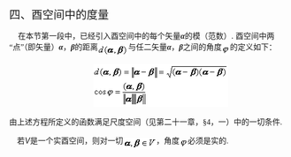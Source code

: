 <div class=Section1>
<p class=MsoNormal><span lang=ZH-CN style='font-size:15.0pt;font-family:宋体_GB2312'>四、酉空间中的度量</span></p>
<p class=MsoNormal><span lang=EN-US>&nbsp;&nbsp;&nbsp; </span><span lang=ZH-CN
style='font-family:宋体_GB2312'>在本节第一段中，已经引入酉空间中的每个矢量</span><b><i><span
lang=ZH-CN style='font-family:宋体_GB2312'>α</span></i></b><span lang=ZH-CN
style='font-family:宋体_GB2312'>的模（范数）</span><span lang=EN-US>. </span><span
lang=ZH-CN style='font-family:宋体_GB2312'>酉空间中两“点”（即矢量）</span><b><i><span
lang=ZH-CN style='font-family:宋体_GB2312'>α</span></i></b><span lang=ZH-CN
style='font-family:宋体_GB2312'>，<b><i>β</i></b>的距离</span><sub><span lang=EN-US
style='font-family:宋体'><img width=55 height=21
src="res/17e9d95da129bdd93c34fb6cc6aaaa52_5643_files/image002.gif" u1:shapes="_x0000_i1025"
align=absmiddle></span></sub><span lang=ZH-CN style='font-family:宋体_GB2312'>与任二矢量<b><i>α</i></b>，<b><i>β</i></b>之间的角度</span><sub><span
lang=EN-US style='font-family:宋体'><img width=15 height=17
src="res/17e9d95da129bdd93c34fb6cc6aaaa52_5643_files/image004.gif" u1:shapes="_x0000_i1026"
align=absmiddle></span></sub><span lang=ZH-CN style='font-family:宋体_GB2312'>的定义如下：</span></p>
<pre><span lang=EN-US>&nbsp;&nbsp;&nbsp;&nbsp;&nbsp;&nbsp;&nbsp;&nbsp;&nbsp;&nbsp;&nbsp;&nbsp;&nbsp;&nbsp;&nbsp;&nbsp;&nbsp; <sub><img
width=244 height=77 src="res/17e9d95da129bdd93c34fb6cc6aaaa52_5643_files/image006.gif"
u1:shapes="_x0000_i1027"></sub></span></pre>
<p class=MsoNormal><span lang=ZH-CN style='font-family:宋体_GB2312'>由上述方程所定义的函数满足尺度空间（见第二十一章，§</span><span
lang=EN-US style='font-family:宋体'>4</span><span lang=ZH-CN style='font-family:
宋体_GB2312'>，一）中的一切条件</span><span lang=EN-US style='font-family:宋体'>. </span></p>
<p class=MsoNormal><span lang=EN-US style='font-family:宋体'>&nbsp;&nbsp;&nbsp; </span><span
lang=ZH-CN style='font-family:宋体_GB2312'>若</span><i><span lang=EN-US>V</span></i><span
lang=ZH-CN style='font-family:宋体_GB2312'>是一个实酉空间，则对一切</span><sub><span
lang=EN-US style='font-family:宋体'><img width=60 height=21
src="res/17e9d95da129bdd93c34fb6cc6aaaa52_5643_files/image008.gif" u1:shapes="_x0000_i1028"
align=absmiddle></span></sub><span lang=ZH-CN style='font-family:宋体_GB2312'>，角度</span><sub><span
lang=EN-US style='font-family:宋体'><img width=15 height=17
src="res/17e9d95da129bdd93c34fb6cc6aaaa52_5643_files/image009.gif" u1:shapes="_x0000_i1029"
align=absmiddle></span></sub><span lang=ZH-CN style='font-family:宋体_GB2312'>必须是实的</span><span
lang=EN-US style='font-family:宋体'>. </span></p>
</div>